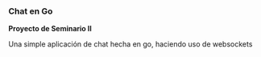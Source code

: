 ### Chat en Go
**Proyecto de Seminario II**

Una simple aplicación de chat hecha en go, haciendo uso de websockets
